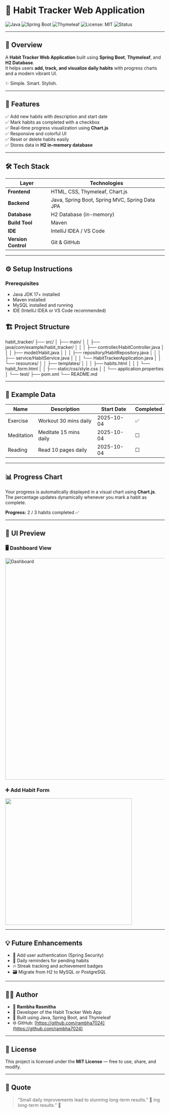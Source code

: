 # 🌿 Habit Tracker Web Application  

![Java](https://img.shields.io/badge/Java-21-orange?logo=java)
![Spring Boot](https://img.shields.io/badge/SpringBoot-3.5.6-brightgreen?logo=springboot)
![Thymeleaf](https://img.shields.io/badge/Thymeleaf-Template%20Engine-green?logo=thymeleaf)
![License: MIT](https://img.shields.io/badge/License-MIT-blue.svg)
![Status](https://img.shields.io/badge/Status-Completed-success)

---

## 🧠 Overview

A **Habit Tracker Web Application** built using **Spring Boot**, **Thymeleaf**, and **H2 Database**.  
It helps users **add, track, and visualize daily habits** with progress charts and a modern vibrant UI.  

✨ Simple. Smart. Stylish.

---

## 🌟 Features

✅ Add new habits with description and start date  
✅ Mark habits as completed with a checkbox  
✅ Real-time progress visualization using **Chart.js**  
✅ Responsive and colorful UI  
✅ Reset or delete habits easily  
✅ Stores data in **H2 in-memory database**

---

## 🛠️ Tech Stack

| Layer | Technologies |
|-------|---------------|
| **Frontend** | HTML, CSS, Thymeleaf, Chart.js |
| **Backend** | Java, Spring Boot, Spring MVC, Spring Data JPA |
| **Database** | H2 Database (in-memory) |
| **Build Tool** | Maven |
| **IDE** | IntelliJ IDEA / VS Code |
| **Version Control** | Git & GitHub |

---
## ⚙️ Setup Instructions

### Prerequisites

- Java JDK 17+ installed
- Maven installed
- MySQL installed and running
- IDE (IntelliJ IDEA or VS Code recommended)

## 🏗️ Project Structure

habit_tracker/
├── src/
│ ├── main/
│ │ ├── java/com/example/habit_tracker/
│ │ │ ├── controller/HabitController.java
│ │ │ ├── model/Habit.java
│ │ │ ├── repository/HabitRepository.java
│ │ │ ├── service/HabitService.java
│ │ │ └── HabitTrackerApplication.java
│ │ └── resources/
│ │ ├── templates/
│ │ │ ├── habits.html
│ │ │ └── habit_form.html
│ │ ├── static/css/style.css
│ │ └── application.properties
│ └── test/
├── pom.xml
└── README.md

---

## 🧩 Example Data

| Name       | Description           | Start Date | Completed |
|-------------|----------------------|-------------|-----------|
| Exercise    | Workout 30 mins daily | 2025-10-04  | ✅        |
| Meditation  | Meditate 15 mins daily| 2025-10-04  | ☐        |
| Reading     | Read 10 pages daily   | 2025-10-04  | ☐        |

---

## 📊 Progress Chart

Your progress is automatically displayed in a visual chart using **Chart.js**.  
The percentage updates dynamically whenever you mark a habit as complete.

**Progress:** 2 / 3 habits completed ✅

---

## 🎨 UI Preview

### 🖥️ Dashboard View
<img src="C:\Users\hp\Pictures\Screenshots\Screenshot 2025-10-08 142942.png" alt="Dashboard" width="700">

### ➕ Add Habit Form
<img src="C:\Users\hp\Pictures\Screenshots\Screenshot 2025-10-08 143137.png" width="400">


---

## 💡 Future Enhancements

- 🚀 Add user authentication (Spring Security)  
- 🔔 Daily reminders for pending habits  
- 🔥 Streak tracking and achievement badges  
- 🗃️ Migrate from H2 to MySQL or PostgreSQL

---

## 👩‍💻 Author

- 👤 **Rambha Rasmitha**  
- 💼 Developer of the Habit Tracker Web App  
- 💬 Built using Java, Spring Boot, and Thymeleaf  
- 🌐 GitHub: [https://github.com/rambha7024](https://github.com/rambha7024)

---

## 📜 License

This project is licensed under the **MIT License** — free to use, share, and modify.

---

## 🌈 Quote

> “Small daily improvements lead to stunning long-term results.” 🌟
ing long-term results.” 🌟

